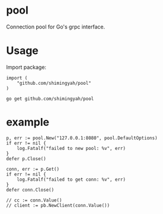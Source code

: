 # pool

Connection pool for Go's grpc interface.

# Usage

Import package:

```
import (
	"github.com/shimingyah/pool"
)
```

```
go get github.com/shimingyah/pool
```

# example

```
p, err := pool.New("127.0.0.1:8080", pool.DefaultOptions)
if err != nil {
	log.Fatalf("failed to new pool: %v", err)
}
defer p.Close()

conn, err := p.Get()
if err != nil {
	log.Fatalf("failed to get conn: %v", err)
}
defer conn.Close()

// cc := conn.Value()
// client := pb.NewClient(conn.Value())
```